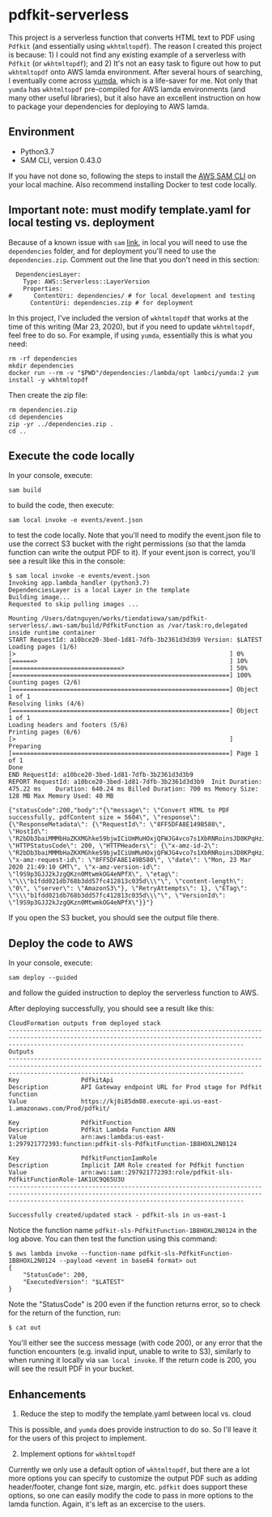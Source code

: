 # pdfkit-serverless

This project is a serverless function that converts HTML text to PDF using `Pdfkit` (and essentially using `wkhtmltopdf`).
The reason I created this project is because: 1) I could not find any existing example of a serverless with `Pdfkit` (or
`wkhtmltopdf`); and 2) It's not an easy task to figure out how to put `wkhtmltopdf` onto AWS lamda environment. After several
hours of searching, I eventually come across [yumda](https://github.com/lambci/yumda), which is a life-saver for me.
Not only that `yumda` has `wkhtmltopdf` pre-compiled for AWS lamda environments (and many other useful libraries),
but it also have an excellent instruction on how to package your dependencies for deploying to AWS lamda.

## Environment

- Python3.7
- SAM CLI, version 0.43.0

If you have not done so, following the steps to install 
the [AWS SAM CLI](https://docs.aws.amazon.com/serverless-application-model/latest/developerguide/serverless-sam-cli-install.html)
on your local machine. Also recommend installing Docker to test code locally.

## Important note: must modify template.yaml for local testing vs. deployment

Because of a known issue with `sam` [link](https://github.com/awslabs/aws-sam-cli/issues/477), in local you will need to
use the `dependencies` folder, and for deployment you'll need to use the `dependencies.zip`. Comment out the line that
you don't need in this section:

```
  DependenciesLayer:
    Type: AWS::Serverless::LayerVersion
    Properties:
#      ContentUri: dependencies/ # for local development and testing
      ContentUri: dependencies.zip # for deployment
```

In this project, I've included the version of `wkhtmltopdf` that works at the time of this writing (Mar 23, 2020),
but if you need to update `wkhtmltopdf`, feel free to do so. For example, if using `yumda`, essentially this is what you need:

```
rm -rf dependencies
mkdir dependencies
docker run --rm -v "$PWD"/dependencies:/lambda/opt lambci/yumda:2 yum install -y wkhtmltopdf
```

Then create the zip file:

```
rm dependencies.zip
cd dependencies
zip -yr ../dependencies.zip .
cd ..
```

## Execute the code locally

In your console, execute:

`sam build`

to build the code, then execute:

`sam local invoke -e events/event.json`

to test the code locally. Note that you'll need to modify the event.json file to
use the correct S3 bucket with the right permissions (so that the lamda function can write the output PDF to it).
If your event.json is correct, you'll see a result like this in  the console:

```
$ sam local invoke -e events/event.json 
Invoking app.lambda_handler (python3.7)
DependenciesLayer is a local Layer in the template
Building image...
Requested to skip pulling images ...

Mounting /Users/datnguyen/works/tiendatiowa/sam/pdfkit-serverless/.aws-sam/build/PdfkitFunction as /var/task:ro,delegated inside runtime container
START RequestId: a10bce20-3bed-1d81-7dfb-3b2361d3d3b9 Version: $LATEST
Loading pages (1/6)
[>                                                           ] 0%
[======>                                                     ] 10%
[==============================>                             ] 50%
[============================================================] 100%
Counting pages (2/6)                                               
[============================================================] Object 1 of 1
Resolving links (4/6)                                                       
[============================================================] Object 1 of 1
Loading headers and footers (5/6)                                           
Printing pages (6/6)
[>                                                           ] Preparing
[============================================================] Page 1 of 1
Done                                                                      
END RequestId: a10bce20-3bed-1d81-7dfb-3b2361d3d3b9
REPORT RequestId: a10bce20-3bed-1d81-7dfb-3b2361d3d3b9	Init Duration: 475.22 ms	Duration: 640.24 ms	Billed Duration: 700 ms	Memory Size: 128 MB	Max Memory Used: 40 MB	

{"statusCode":200,"body":"{\"message\": \"Convert HTML to PDF successfully, pdfContent size = 5604\", \"response\": {\"ResponseMetadata\": {\"RequestId\": \"8FF5DFA8E149B580\", \"HostId\": \"R2bDb3baiMMMbHaZKXMGhkeS9bjwICiUmMuHOxjQFWJG4vco7s1XbRNRoinsJD8KPqHzJf/LeUU=\", \"HTTPStatusCode\": 200, \"HTTPHeaders\": {\"x-amz-id-2\": \"R2bDb3baiMMMbHaZKXMGhkeS9bjwICiUmMuHOxjQFWJG4vco7s1XbRNRoinsJD8KPqHzJf/LeUU=\", \"x-amz-request-id\": \"8FF5DFA8E149B580\", \"date\": \"Mon, 23 Mar 2020 21:49:10 GMT\", \"x-amz-version-id\": \"l9S9p3GJJ2kJzgQKzn0MtwmkOG4eNPfX\", \"etag\": \"\\\"b1fdd021db768b3dd57fc412813c035d\\\"\", \"content-length\": \"0\", \"server\": \"AmazonS3\"}, \"RetryAttempts\": 1}, \"ETag\": \"\\\"b1fdd021db768b3dd57fc412813c035d\\\"\", \"VersionId\": \"l9S9p3GJJ2kJzgQKzn0MtwmkOG4eNPfX\"}}"}
```

If you open the S3 bucket, you should see the output file there.

## Deploy the code to AWS

In your console, execute:

`sam deploy --guided`

and follow the guided instruction to deploy the serverless function to AWS.

After deploying successfully, you should see a result like this:

```
CloudFormation outputs from deployed stack
-------------------------------------------------------------------------------------------------------------------------------------------------------------------------------------------------------------
Outputs                                                                                                                                                                                                     
-------------------------------------------------------------------------------------------------------------------------------------------------------------------------------------------------------------
Key                 PdfkitApi                                                                                                                                                                               
Description         API Gateway endpoint URL for Prod stage for Pdfkit function                                                                                                                             
Value               https://kj8i85dm88.execute-api.us-east-1.amazonaws.com/Prod/pdfkit/                                                                                                                     

Key                 PdfkitFunction                                                                                                                                                                          
Description         Pdfkit Lambda Function ARN                                                                                                                                                              
Value               arn:aws:lambda:us-east-1:297921772393:function:pdfkit-sls-PdfkitFunction-1B8HOXL2N0124                                                                                                  

Key                 PdfkitFunctionIamRole                                                                                                                                                                   
Description         Implicit IAM Role created for Pdfkit function                                                                                                                                           
Value               arn:aws:iam::297921772393:role/pdfkit-sls-PdfkitFunctionRole-1AK1UC9Q65U3U                                                                                                              
-------------------------------------------------------------------------------------------------------------------------------------------------------------------------------------------------------------

Successfully created/updated stack - pdfkit-sls in us-east-1
```

Notice the function name `pdfkit-sls-PdfkitFunction-1B8HOXL2N0124` in the log above. You can then test the function using this command:

```
$ aws lambda invoke --function-name pdfkit-sls-PdfkitFunction-1B8HOXL2N0124 --payload <event in base64 format> out
{
    "StatusCode": 200,
    "ExecutedVersion": "$LATEST"
}
```

Note the "StatusCode" is 200 even if the function returns error, so to check for the return of the function, run:

```
$ cat out
```

You'll either see the success message (with code 200), or any error that the function encounters (e.g. invalid input, unable to write to S3),
similarly to when running it locally via `sam local invoke`.
If the return code is 200, you will see the result PDF in your bucket.

## Enhancements

1. Reduce the step to modify the template.yaml between local vs. cloud

This is possible, and `yumda` does  provide instruction to do so. So I'll leave it for the users of this project to implement.

2. Implement options for `wkhtmltopdf`

Currently we only use a default option of `wkhtmltopdf`, but there are a lot more options you can  specify  to customize the
output PDF  such as adding header/footer, change  font size,  margin, etc. `pdfkit` does support these options, so
one can  easily modify the code to pass in more options  to the lamda function. Again, it's left as an excercise to the users.
